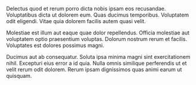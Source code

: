 Delectus quod et rerum porro dicta nobis ipsam eos recusandae. Voluptatibus dicta ut dolorem eum. Quas ducimus temporibus. Voluptatem odit eligendi. Vitae quia dolorem facilis autem quasi velit.
 Molestiae est illum aut eaque quae dolor repellendus. Officia molestiae aut voluptatem optio praesentium voluptas. Dolorum nostrum rerum et facilis. Voluptates est dolores possimus magni.
 Ducimus aut ab consequatur. Soluta ipsa minima magni sint exercitationem nihil. Excepturi eius error a id quia. Nulla omnis similique perferendis ut et velit rerum odit dolorem. Rerum ipsam dignissimos quas animi earum ut quisquam.